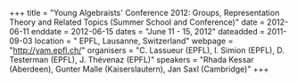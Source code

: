 +++
title = "Young Algebraists' Conference 2012: Groups, Representation Theory and Related Topics (Summer School and Conference)"
date = 2012-06-11
enddate = 2012-06-15
dates = "June 11 - 15, 2012"
dateadded = 2011-09-03
location = " EPFL, Lausanne, Switzerland"
webpage = "http://yam.epfl.ch/"
organisers = "C. Lassueur (EPFL), I. Simion (EPFL), D. Testerman (EPFL), J. Thévenaz (EPFL)"
speakers = "Rhada Kessar (Aberdeen),  Gunter Malle (Kaiserslautern), Jan Saxl (Cambridge)"
+++
